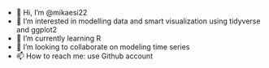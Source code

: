 - 👋 Hi, I’m @mikaesi22
- 👀 I’m interested in modelling data and smart visualization using tidyverse and ggplot2
- 🌱 I’m currently learning R
- 💞️ I’m looking to collaborate on modeling time series
- 📫 How to reach me: use Github account

<!---
mikaesi22/mikaesi22 is a ✨ special ✨ repository because its `README.md` (this file) appears on your GitHub profile.
You can click the Preview link to take a look at your changes.
--->

